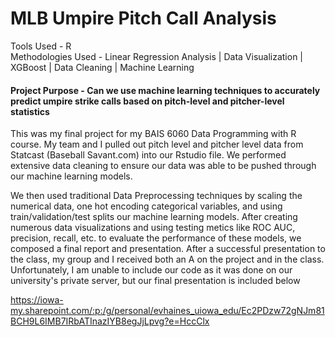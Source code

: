 # MLB Umpire Pitch Call Analysis 

Tools Used - R <br />
Methodologies Used - Linear Regression Analysis \| Data Visualization \| XGBoost \| Data Cleaning \| Machine Learning

#### Project Purpose - Can we use machine learning techniques to accurately predict umpire strike calls based on pitch-level and pitcher-level statistics

This was my final project for my BAIS 6060 Data Programming with R course. My team and I pulled out pitch level and pitcher level data from Statcast (Baseball Savant.com) into our Rstudio file. We performed extensive data cleaning to ensure our data was able to be pushed through our machine learning models.

We then used traditional Data Preprocessing techniques by scaling the numerical data, one hot encoding categorical variables, and using train/validation/test splits our machine learning models. After creating numerous data visualizations and using testing metics like ROC AUC, precision, recall, etc. to evaluate the performance of these models, we composed a final report and presentation. After a successful presentation to the class, my group and I received both an A on the project and in the class. Unfortunately, I am unable to include our code as it was done on our university's private server, but our final presentation is included below

https://iowa-my.sharepoint.com/:p:/g/personal/evhaines_uiowa_edu/Ec2PDzw72gNJm81BCH9L6IMB7IRbATInazIYB8egJjLpvg?e=HccClx
